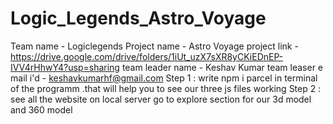 # Logic_Legends_Astro_Voyage
Team name - Logiclegends
Project name - Astro Voyage
project link -https://drive.google.com/drive/folders/1iUt_uzX7sXR8yCKiEDnEP-IVV4rHhwY4?usp=sharing
team leader name - Keshav Kumar
team leaser e mail i'd - keshavkumarhf@gmail.com
Step 1 : write npm i parcel in terminal of the programm .that will help you to see our three js files working 
Step 2 : see all the website on local server
go to explore section for our 3d model and 360 model
